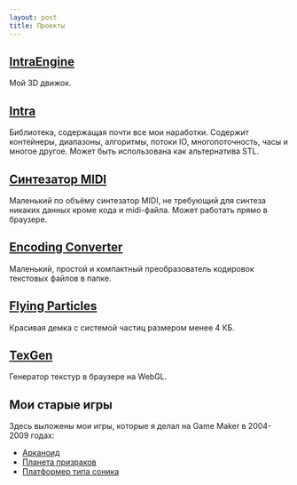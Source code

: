 ```yaml
---
layout: post
title: Проекты
---
```


## [IntraEngine](intra-engine)
 Мой 3D движок.

## [Intra](intra-lib)
 Библиотека, содержащая почти все мои наработки. Содержит контейнеры, диапазоны, алгоритмы, потоки IO, многопоточность, часы и многое другое. Может быть использована как альтернатива STL.

## [Синтезатор MIDI](midi-synthesizer)
 Маленький по объёму синтезатор MIDI, не требующий для синтеза никаких данных кроме кода и midi-файла. Может работать прямо в браузере.

## [Encoding Converter](encoding-converter)
 Маленький, простой и компактный преобразователь кодировок текстовых файлов в папке.

## [Flying Particles](flying-particles)
 Красивая демка с системой частиц размером менее 4 КБ.

## [TexGen](../texgen/)
 Генератор текстур в браузере на WebGL.
 
## Мои старые игры
Здесь выложены мои игры, которые я делал на Game Maker в 2004-2009 годах:

- [Арканоид](old-games/arkanoid)
- [Планета призраков](old-games/ghost-planet)
- [Платформер типа соника](old-games/platformer)
